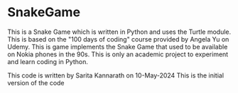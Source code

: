 # SnakeGame
This is a Snake Game which is written in Python and uses the Turtle module.
This is based on the "100 days of coding" course provided by Angela Yu on Udemy.
This is game implements the Snake Game that used to be available on Nokia phones in the 90s.
This is only an academic project to experiment and learn coding in Python.

This code is written by Sarita Kannarath on 10-May-2024
This is the initial version of the code
